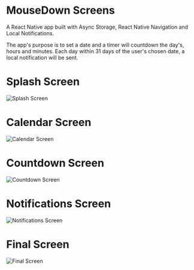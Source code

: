 # MouseDown Screens
A React Native app built with Async Storage, React Native Navigation and Local Notifications.  

The app's purpose is to set a date and a timer will countdown the day's, hours and minutes. Each day within 31 days of the user's chosen date, a local notification will be sent. 


# Splash Screen
![Splash Screen](./screenshots/SplashScreen.jpg)

# Calendar Screen
![Calendar Screen](./screenshots/CalendarScreen.jpg)

# Countdown Screen
![Countdown Screen](./screenshots/CountdownScreen.jpg)

# Notifications Screen
![Notifications Screen](./screenshots/NotificationsScreen.jpg)

# Final Screen
![Final Screen](./screenshots/FinalScreen.png)